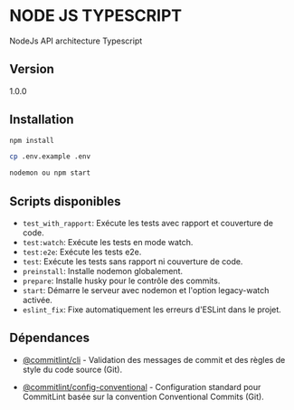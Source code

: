 # NODE JS TYPESCRIPT

NodeJs API architecture Typescript 

## Version

1.0.0

## Installation

```bash
npm install
```

```bash
cp .env.example .env
```

```bash
nodemon ou npm start
```

## Scripts disponibles

-   `test_with_rapport`: Exécute les tests avec rapport et couverture de code.
-   `test:watch`: Exécute les tests en mode watch.
-   `test:e2e`: Exécute les tests e2e.
-   `test`: Exécute les tests sans rapport ni couverture de code.
-   `preinstall`: Installe nodemon globalement.
-   `prepare`: Installe husky pour le contrôle des commits.
-   `start`: Démarre le serveur avec nodemon et l'option legacy-watch activée.
-   `eslint_fix`: Fixe automatiquement les erreurs d'ESLint dans le projet.

## Dépendances

-   [@commitlint/cli](https://www.npmjs.com/package/@commitlint/cli) - Validation des messages de commit et des règles de style du code source (Git).

-   [@commitlint/config-conventional](https://www.npmjs.com/package/@commitlint/config-conventional) - Configuration standard pour CommitLint basée sur la convention Conventional Commits (Git).

